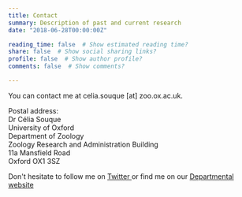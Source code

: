 ```yaml
---
title: Contact
summary: Description of past and current research
date: "2018-06-28T00:00:00Z"

reading_time: false  # Show estimated reading time?
share: false  # Show social sharing links?
profile: false  # Show author profile?
comments: false  # Show comments?

---
```


You can contact me at celia.souque [at] zoo.ox.ac.uk.

Postal address: <br>
Dr Célia Souque <br>
University of Oxford <br>
Department of Zoology <br>
Zoology Research and Administration Building <br>
11a Mansfield Road <br>
Oxford OX1 3SZ <br>

Don't hesitate to follow me on <a href= https://twitter.com/Celia_Sqe> Twitter </a> or find me on our <a href=https://www.zoo.ox.ac.uk/people/dr-celia-souque#/> Departmental website</a>
